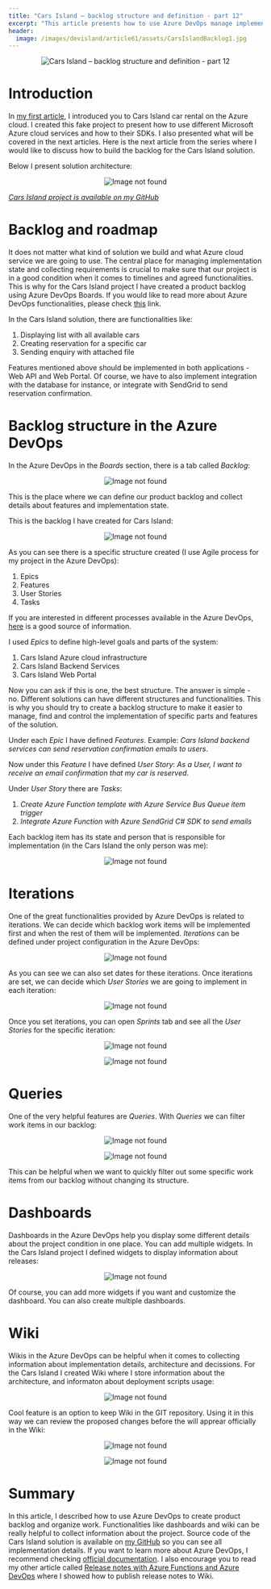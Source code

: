 ```yaml
---
title: "Cars Island – backlog structure and definition - part 12"
excerpt: "This article presents how to use Azure DevOps manage implementation progress for the project"
header:
  image: /images/devisland/article61/assets/CarsIslandBacklog1.jpg
---
```


<p align="center">
<img src="/images/devisland/article61/assets/CarsIslandBacklog1.jpg?raw=true" alt="Cars Island – backlog structure and definition - part 12"/>
</p>


# Introduction

In [my first article](https://daniel-krzyczkowski.github.io/Cars-Island-Car-Rental-On-Azure-Cloud/), I introduced you to Cars Island car rental on the Azure cloud. I created this fake project to present how to use different Microsoft Azure cloud services and how to their SDKs. I also presented what will be covered in the next articles. Here is the next article from the series where I would like to discuss how to build the backlog for the Cars Island solution.

Below I present solution architecture:

<p align="center">
<img src="/images/devisland/article61/assets/CarsIslandBacklog2.png?raw=true" alt="Image not found"/>
</p>


*[Cars Island project is available on my GitHub](https://github.com/Daniel-Krzyczkowski/Cars-Island-On-Azure)*


# Backlog and roadmap

It does not matter what kind of solution we build and what Azure cloud service we are going to use. The central place for managing implementation state and collecting requirements is crucial to make sure that our project is in a good condition when it comes to timelines and agreed functionalities. This is why for the Cars Island project I have created a product backlog using Azure DevOps Boards. If you would like to read more about Azure DevOps functionalities, please check [this](https://azure.microsoft.com/en-us/overview/devops-tutorial/#additional) link.

In the Cars Island solution, there are functionalities like:

1. Displaying list with all available cars
2. Creating reservation for a specific car
3. Sending enquiry with attached file

Features mentioned above should be implemented in both applications - Web API and Web Portal. Of course, we have to also implement integration with the database for instance, or integrate with SendGrid to send reservation confirmation.

# Backlog structure in the Azure DevOps

In the Azure DevOps in the *Boards* section, there is a tab called *Backlog*:

<p align="center">
<img src="/images/devisland/article61/assets/CarsIslandBacklog3.PNG?raw=true" alt="Image not found"/>
</p>

This is the place where we can define our product backlog and collect details about features and implementation state.

This is the backlog I have created for Cars Island:

<p align="center">
<img src="/images/devisland/article61/assets/CarsIslandBacklog4.PNG?raw=true" alt="Image not found"/>
</p>

As you can see there is a specific structure created (I use Agile process for my project in the Azure DevOps):

1. Epics
2. Features
3. User Stories
4. Tasks

If you are interested in different processes available in the Azure DevOps, [here](https://docs.microsoft.com/en-us/azure/devops/boards/work-items/guidance/choose-process?view=azure-devops&tabs=basic-process) is a good source of information.

I used *Epics* to define high-level goals and parts of the system:

1. Cars Island Azure cloud infrastructure
2. Cars Island Backend Services
3. Cars Island Web Portal

Now you can ask if this is one, the best structure. The answer is simple - no. Different solutions can have different structures and functionalities. This is why you should try to create a backlog structure to make it easier to manage, find and control the implementation of specific parts and features of the solution.

Under each *Epic* I have defined *Features*. Example: *Cars Island backend services can send reservation confirmation emails to users*.

Now under this *Feature* I have defined *User Story*: *As a User, I want to receive an email confirmation that my car is reserved*.

Under *User Story* there are *Tasks*:

1. *Create Azure Function template with Azure Service Bus Queue item trigger*
2. *Integrate Azure Function with Azure SendGrid C# SDK to send emails*

Each backlog item has its state and person that is responsible for implementation (in the Cars Island the only person was me):

<p align="center">
<img src="/images/devisland/article61/assets/CarsIslandBacklog5.PNG?raw=true" alt="Image not found"/>
</p>


# Iterations

One of the great functionalities provided by Azure DevOps is related to iterations. We can decide which backlog work items will be implemented first and when the rest of them will be implemented. *Iterations* can be defined under project configuration in the Azure DevOps:

<p align="center">
<img src="/images/devisland/article61/assets/CarsIslandBacklog6.PNG?raw=true" alt="Image not found"/>
</p>

As you can see we can also set dates for these iterations. Once iterations are set, we can decide which *User Stories* we are going to implement in each iteration:

<p align="center">
<img src="/images/devisland/article61/assets/CarsIslandBacklog7.png?raw=true" alt="Image not found"/>
</p>

Once you set iterations, you can open *Sprints* tab and see all the *User Stories* for the specific iteration:

<p align="center">
<img src="/images/devisland/article61/assets/CarsIslandBacklog8.PNG?raw=true" alt="Image not found"/>
</p>


<p align="center">
<img src="/images/devisland/article61/assets/CarsIslandBacklog9.png?raw=true" alt="Image not found"/>
</p>


# Queries

One of the very helpful features are *Queries*. With *Queries* we can filter work items in our backlog:

<p align="center">
<img src="/images/devisland/article61/assets/CarsIslandBacklog10.PNG?raw=true" alt="Image not found"/>
</p>

<p align="center">
<img src="/images/devisland/article61/assets/CarsIslandBacklog11.PNG?raw=true" alt="Image not found"/>
</p>

This can be helpful when we want to quickly filter out some specific work items from our backlog without changing its structure.


# Dashboards

Dashboards in the Azure DevOps help you display some different details about the project condition in one place. You can add multiple widgets. In the Cars Island project I defined widgets to display information about releases:

<p align="center">
<img src="/images/devisland/article61/assets/CarsIslandBacklog12.PNG?raw=true" alt="Image not found"/>
</p>

Of course, you can add more widgets if you want and customize the dashboard. You can also create multiple dashboards.


# Wiki

Wikis in the Azure DevOps can be helpful when it comes to collecting information about implementation details, architecture and decissions. For the Cars Island I created Wiki where I store information about the architecture, and informaton about deployment scripts usage:

<p align="center">
<img src="/images/devisland/article61/assets/CarsIslandBacklog13.PNG?raw=true" alt="Image not found"/>
</p>

Cool feature is an option to keep Wiki in the GIT repository. Using it in this way we can review the proposed changes before the will apprear officially in the Wiki:

<p align="center">
<img src="/images/devisland/article61/assets/CarsIslandBacklog15.png?raw=true" alt="Image not found"/>
</p>


<p align="center">
<img src="/images/devisland/article61/assets/CarsIslandBacklog14.PNG?raw=true" alt="Image not found"/>
</p>



# Summary

In this article, I described how to use Azure DevOps to create product backlog and organize work. Functionalities like dashboards and wiki can be really helpful to collect information about the project. Source code of the Cars Island solution is available on [my GitHub](https://github.com/Daniel-Krzyczkowski/Cars-Island-On-Azure) so you can see all implementation details. If you want to learn more about Azure DevOps, I recommend checking [official documentation](https://docs.microsoft.com/en-us/azure/devops/?view=azure-devops). I also encourage you to read my other article called [Release notes with Azure Functions and Azure DevOps](https://daniel-krzyczkowski.github.io/Release-Notes-With-Azure-Functions-And-Azure-DevOps/) where I showed how to publish release notes to Wiki.
